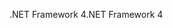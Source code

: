 <span data-ttu-id="21d91-101">.NET Framework 4</span><span class="sxs-lookup"><span data-stu-id="21d91-101">.NET Framework 4</span></span>